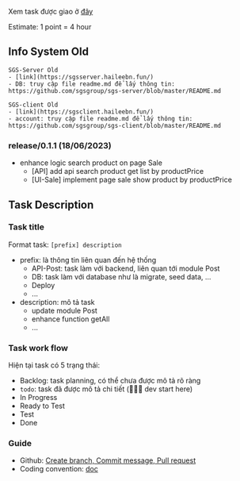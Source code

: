 Xem task được giao ở [đây](https://github.com/orgs/sgsgroup/projects/1)

Estimate: 1 point = 4 hour

## Info System Old
```
SGS-Server Old
- [link](https://sgsserver.haileebn.fun/)
- DB: truy cập file readme.md để lấy thông tin: https://github.com/sgsgroup/sgs-server/blob/master/README.md

SGS-client Old
- [link](https://sgsclient.haileebn.fun/)
- account: truy cập file readme.md để lấy thông tin: https://github.com/sgsgroup/sgs-client/blob/master/README.md
```
### release/0.1.1 (18/06/2023)
- enhance logic search product on page Sale
  - [API] add api search product get list by productPrice
  - [UI-Sale] implement page sale show product by productPrice
## Task Description
### Task title
Format task: ```[prefix] description```
- prefix: là thông tin liên quan đến hệ thống
  - API-Post: task làm với backend, liên quan tới module Post
  - DB: task làm với database như là migrate, seed data, ...
  - Deploy
  - ...
- description: mô tả task
  - update module Post
  - enhance function getAll
  - ...
### Task work flow
Hiện tại task có 5 trạng thái:
- Backlog: task planning, có thể chưa được mô tả rõ ràng
- `todo`: task đã được mô tả chi tiết (🚀🚀🚀 dev start here)
- In Progress
- Ready to Test
- Test
- Done

### Guide
- Github: [Create branch, Commit message, Pull request](https://docs.google.com/document/d/1rzv0xarLdDE-U4UXRd48wgxYp_gQoxgAt9-grFshV-0/edit?usp=sharing)
- Coding convention: [doc](https://docs.google.com/document/d/1hYxZFj99Zo569VPnDVZibDCIzQBNBuYVn_XfHVKxQaA/edit?usp=sharing)
